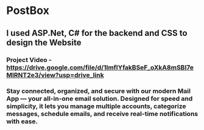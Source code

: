 # PostBox
## I used ASP.Net, C# for the backend and CSS to design the Website 
### Project Video - https://drive.google.com/file/d/1lmfIYfakBSeF_oXkA8mSBI7eMIRNT2e3/view?usp=drive_link
### Stay connected, organized, and secure with our modern Mail App — your all-in-one email solution. Designed for speed and simplicity, it lets you manage multiple accounts, categorize messages, schedule emails, and receive real-time notifications with ease.
